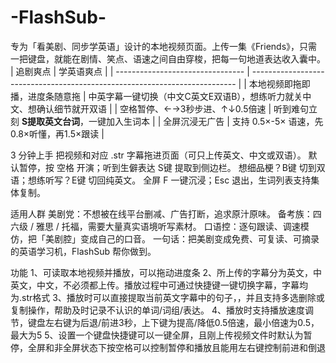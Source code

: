 # -FlashSub-
专为「看美剧、同步学英语」设计的本地视频页面。上传一集《Friends》，只需一把键盘，就能在剧情、笑点、语速之间自由穿梭，把每一句地道表达收入囊中。
| 追剧爽点                          | 学英语爽点                                                                 |
| -------------------------------- | -------------------------------------------------------------------------- |
| 本地视频即拖即播，进度条随意拖      | 中英字幕一键切换（中文C英文E双语B），想练听力就关中文、想确认细节就开双语        |
| 空格暂停、←→3秒步进、↑↓0.5倍速     | 听到难句立刻 **S提取英文台词**，一键加入生词本                                |
| 全屏沉浸无广告                    | 支持 0.5×-5× 语速，先0.8×听懂，再1.5×跟读                                    |

3 分钟上手
把视频和对应 .str 字幕拖进页面（可只上传英文、中文或双语）。
默认暂停，按 空格 开演；听到生僻表达 S键 提取到侧边栏。
想细品梗？B键 切到双语；想练听写？E键 切回纯英文。
全屏 F 一键沉浸；Esc 退出，生词列表支持集体复制。

适用人群
美剧党：不想被在线平台删减、广告打断，追求原汁原味。
备考族：四六级 / 雅思 / 托福，需要大量真实语境听写素材。
口语控：逐句跟读、调速模仿，把「美剧腔」变成自己的口音。
一句话：把美剧变成免费、可复读、可摘录的英语学习机，FlashSub 帮你做到。

功能
1、可读取本地视频并播放，可以拖动进度条
2、所上传的字幕分为英文，中英文，中文，不必须都上传。播放过程中可通过快捷键一键切换字幕，字幕均为.str格式
3、播放时可以直接提取当前英文字幕中的句子，，并且支持多选删除或复制操作，帮助及时记录不认识的单词/词组/表达。
4、播放时支持播放速度调节，键盘左右键为后退/前进3秒，上下键为提高/降低0.5倍速，最小倍速为0.5，最大为5
5、设置一个键盘快捷键可以一键全屏，且刚上传视频文件时默认为暂停，全屏和非全屏状态下按空格可以控制暂停和播放且能用左右键控制前进和倒退
